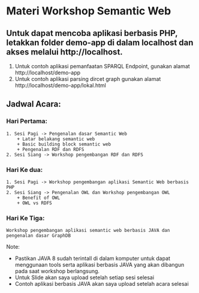 # Materi Workshop Semantic Web
Untuk dapat mencoba aplikasi berbasis PHP, letakkan folder demo-app di dalam localhost dan akses melalui http://localhost.
---
1. Untuk contoh aplikasi pemanfaatan SPARQL Endpoint, gunakan alamat http://localhost/demo-app
2. Untuk contoh aplikasi parsing dircet graph gunakan alamat http://localhost/demo-app/lokal.html

## Jadwal Acara:
### Hari Pertama:
	1. Sesi Pagi -> Pengenalan dasar Semantic Web
		+ Latar belakang semantic web
		+ Basic building block semantic web
		+ Pengenalan RDF dan RDFS
	2. Sesi Siang -> Workshop pengembangan RDF dan RDFS
### Hari Ke dua:
	1. Sesi Pagi -> Workshop pengembangan aplikasi Semantic Web berbasis PHP
	2. Sesi Siang -> Pengenalan OWL dan Workshop pengembangan OWL
		+ Benefit of OWL
		+ OWL vs RDFS
### Hari Ke Tiga:
	Workshop pengembangan aplikasi semantic web berbasis JAVA dan pengenalan dasar GraphDB

Note:
+ Pastikan JAVA 8 sudah terintall di dalam komputer untuk dapat menggunaan tools serta aplikasi berbasis JAVA yang akan dibangun pada saat workshop berlangsung.
+ Untuk Slide akan saya upload setelah setiap sesi selesai
+ Contoh aplikasi berbasis JAVA akan saya upload setelah acara selesai